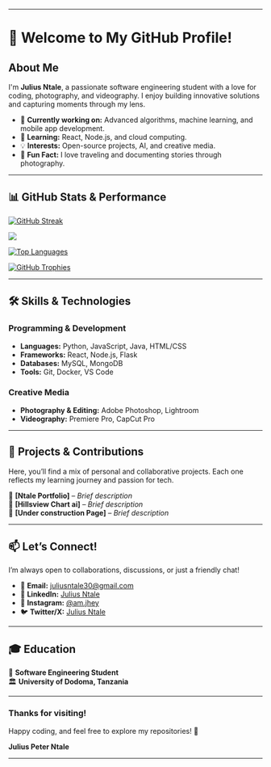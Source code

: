 
---

# 👋 Welcome to My GitHub Profile!

## **About Me**  

I'm **Julius Ntale**, a passionate software engineering student with a love for coding, photography, and videography. I enjoy building innovative solutions and capturing moments through my lens.  

- 🔭 **Currently working on:** Advanced algorithms, machine learning, and mobile app development.  
- 🌱 **Learning:** React, Node.js, and cloud computing.  
- 💡 **Interests:** Open-source projects, AI, and creative media.  
- 📸 **Fun Fact:** I love traveling and documenting stories through photography.  

---

## **📊 GitHub Stats & Performance**  

[![GitHub Streak](https://streak-stats.demolab.com?user=JuliusNtale&theme=radical&border_radius=9&date_format=M%20j%5B%2C%20Y%5D)](https://git.io/streak-stats)  

![](https://github-readme-stats.vercel.app/api?username=JuliusNtale&theme=radical&hide_border=false&include_all_commits=true&count_private=true)  

[![Top Languages](https://github-readme-stats.vercel.app/api/top-langs/?username=JuliusNtale&layout=compact&theme=radical)](https://github.com/JuliusNtale)  

[![GitHub Trophies](https://github-profile-trophy.vercel.app/?username=JuliusNtale&theme=radical&rank=SSS,SS,S,AAA,AA,A,B)](https://github.com/ryo-ma/github-profile-trophy)  

---

## **🛠️ Skills & Technologies**  

### **Programming & Development**  
- **Languages:** Python, JavaScript, Java, HTML/CSS  
- **Frameworks:** React, Node.js, Flask  
- **Databases:** MySQL, MongoDB  
- **Tools:** Git, Docker, VS Code  

### **Creative Media**  
- **Photography & Editing:** Adobe Photoshop, Lightroom  
- **Videography:** Premiere Pro, CapCut Pro  

---

## **🚀 Projects & Contributions**  
Here, you’ll find a mix of personal and collaborative projects. Each one reflects my learning journey and passion for tech.  

🔹 **[Ntale Portfolio]** – *Brief description*  
🔹 **[Hillsview Chart ai]** – *Brief description*  
🔹 **[Under construction Page]** – *Brief description*  

 

---

## **📫 Let’s Connect!**  
I’m always open to collaborations, discussions, or just a friendly chat!  

- 📧 **Email:** [juliusntale30@gmail.com](mailto:juliusntale30@gmail.com)  
- 💼 **LinkedIn:** [Julius Ntale](https://www.linkedin.com/in/julius-ntale-aa08902b6)  
- 📸 **Instagram:** [@am.jhey](https://www.instagram.com/am.jhey/)  
- 🐦 **Twitter/X:** [Julius Ntale](https://x.com/am_JuliusNtale)  

---

## **🎓 Education**  
🎯 **Software Engineering Student**  
🏛️ **University of Dodoma, Tanzania**  

---

### **Thanks for visiting!**  
Happy coding, and feel free to explore my repositories! 🚀  

**Julius Peter Ntale**  

---
